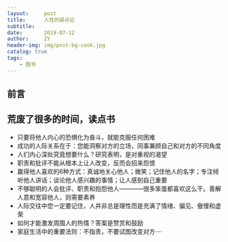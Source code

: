 ```yaml
---
layout:     post
title:      人性的弱点记
subtitle:   
date:       2019-07-12
author:     ZY
header-img: img/post-bg-cook.jpg
catalog: true
tags:
    - 图书
---
```

## 前言
荒废了很多的时间，读点书
---
- 只要将他人内心的恐惧化为奋斗，就能克服任何困难
- 成功的人际关系在于：您能洞察对方的立场，同事兼顾自己和对方的不同角度
- 人们内心深处究竟想要什么？研究表明，是对重视的渴望
- 职责和批评不能从根本上让人改变，反而会招来怨恨
- 赢得他人喜欢的6种方式：真诚地关心他人；微笑；记住他人的名字；专注倾听他人讲话；谈论他人感兴趣的事情；让人感到自己重要
- 不够聪明的人会批评、职责和抱怨他人————很多笨蛋都喜欢这么干。善解人意和宽容他人，则需要素养
- 人际交往中您一定要记住，人并非总是理性而是充满了情绪、偏见、傲慢和虚荣
- 如何才能激发周围人的热情？答案是赞赏和鼓励
- 家庭生活中的重要法则：不指责，不要试图改变对方····
